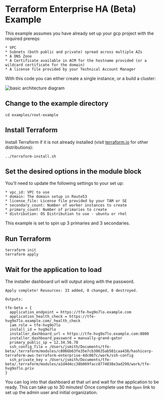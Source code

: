 # Terraform Enterprise HA (Beta) Example

This example assumes you have already set up your gcp project with the required prereqs:

	* VPC
	* Subnets (both public and private) spread across multiple AZs
	* A DNS Zone
	* A Certificate available in ACM for the hostname provided (or a wildcard certificate for the domain)
	* A license file provided by your Technical Account Manager

With this code you can either create a single instance, or a build a cluster:

![basic architecture diagram](https://github.com/hashicorp/terraform-aws-terraform-enterprise/blob/v0.0.1-beta/assets/aws_diagram.jpg?raw=true)

## Change to the example directory

```
cd examples/root-example
```

## Install Terraform

Install Terraform if it is not already installed (visit [terraform.io](https://terraform.io) for other distributions):

```
../terraform-install.sh
```

## Set the desired options in the module block

You'll need to update the following settings to your set up:

	* vpc_id: VPC to use
	* domain: The domain setup in Route53
	* license_file: License file provided by your TAM or SE
	* secondary_count: Number of worker instances to create
	* primary_count: Number of primaries to create
	* distribution: OS Distribution to use - ubuntu or rhel

 This example is set to spin up 3 primaries and 3 secondaries.   

## Run Terraform
```
terraform init
terraform apply
```

## Wait for the application to load

The installer dashboard url will output along with the password. 

```
Apply complete! Resources: 33 added, 0 changed, 0 destroyed.

Outputs:

tfe-beta = {
  application_endpoint = https://tfe-hvg9o7lo.example.com
  application_health_check = https://tfe-hvg9o7lo.example.com/_health_check
  iam_role = tfe-hvg9o7lo
  install_id = hvg9o7lo
  installer_dashboard_url = https://tfe-hvg9o7lo.example.com:8800
  installer_dashboard_password = manually-grand-gator
  primary_public_ip = 12.34.56.78
  ssh_config_file = /Users/jsmith/Documents/tfe-beta/.terraform/modules/c8066b63fe35e7cb30635ab501caa438/hashicorp-terraform-aws-terraform-enterprise-4dc067c/work/ssh-config
  ssh_private_key = /Users/jsmith/Documents/tfe-beta/.terraform/modules/a1d4d4cc38b069facc8774038e3ad299/work/tfe-hvg9o7lo.priv
}
```

You can log into that dashboard at that url and wait for the application to be ready. This can take up to 30 minutes! Once complete use the `Open` link to set up the admin user and initial organization. 